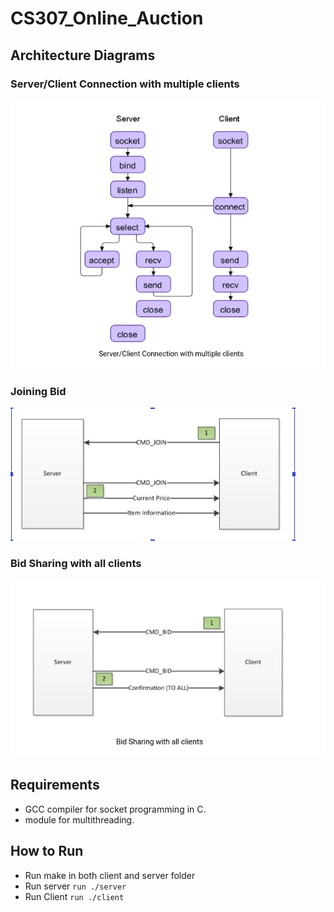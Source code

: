 # CS307_Online_Auction

## Architecture Diagrams

### Server/Client Connection with multiple clients

![Connection with multiple clients](https://github.com/VineetAhujaX/CS307_Online_Auction/blob/main/Diagram3.jpeg)

### Joining Bid

![Joining Bid](https://github.com/VineetAhujaX/CS307_Online_Auction/blob/main/Diagram1.jpeg)

### Bid Sharing with all clients

![Bid Sharing with all clients](https://github.com/VineetAhujaX/CS307_Online_Auction/blob/main/Diagram2.jpeg)

## Requirements

* GCC compiler for socket programming in C.
* <pthread> module for multithreading.
  
## How to Run

  * Run make in both client and server folder
  * Run server
  ``` run ./server ```
  * Run Client
  ``` run ./client ```
